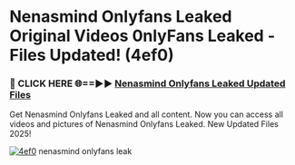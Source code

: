 # Nenasmind Onlyfans Leaked Original Videos 0nlyFans Leaked - Files Updated! (4ef0)

<h3>🔴 CLICK HERE 🌐==►► <a href="https://tinyurl.com/2wckxsce" rel="nofollow">Nenasmind Onlyfans Leaked Updated Files</a></h3>

Get Nenasmind Onlyfans Leaked and all content. Now you can access all videos and pictures of Nenasmind Onlyfans Leaked. New Updated Files 2025!

[![4ef0](https://i.imgur.com/AFduVYN.gif)](https://tinyurl.com/2wckxsce)
nenasmind onlyfans leak
